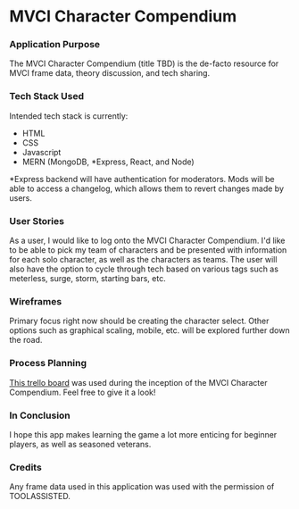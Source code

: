 # MVCI Character Compendium

### Application Purpose

The MVCI Character Compendium (title TBD) is the de-facto resource for MVCI frame data, theory discussion, and tech sharing.

### Tech Stack Used

Intended tech stack is currently:

*   HTML
*   CSS
*   Javascript
*   MERN (MongoDB, *Express, React, and Node)

*Express backend will have authentication for moderators. Mods will be able to access a changelog, which allows them to revert changes made by users.

### User Stories

As a user, I would like to log onto the MVCI Character Compendium. I'd like to be able to pick my team of characters and be presented with information for each solo character, as well as the characters as teams. The user will also have the option to cycle through tech based on various tags such as meterless, surge, storm, starting bars, etc. 

### Wireframes

Primary focus right now should be creating the character select. Other options such as graphical scaling, mobile, etc. will be explored further down the road.

### Process Planning

[This trello board](https://trello.com/b/KiUDT8Px/nchmvci) was used during the inception of the MVCI Character Compendium. Feel free to give it a look!


### In Conclusion

I hope this app makes learning the game a lot more enticing for beginner players, as well as seasoned veterans.

### Credits

Any frame data used in this application was used with the permission of TOOLASSISTED.